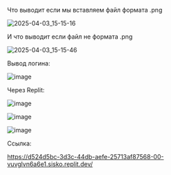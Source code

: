 Что выводит если мы вставляем файл формата .png

![2025-04-03_15-15-16](https://github.com/user-attachments/assets/da22a9bf-fe6b-49fc-9d87-f11130b2364b)

И что выводит если файл не формата .png

![2025-04-03_15-15-46](https://github.com/user-attachments/assets/b595662e-726c-4e60-a4f9-d6eca224a02a)

Вывод логина:

![image](https://github.com/user-attachments/assets/15b800f1-0b03-4813-9f93-420dbf5beb92)

Через Replit:

![image](https://github.com/user-attachments/assets/19c22d5f-4559-419a-b252-7215a7440091)

![image](https://github.com/user-attachments/assets/56f2ed3b-5c40-46d9-9024-51b975340e95)

![image](https://github.com/user-attachments/assets/02559074-20ef-49c9-b98f-fb01264b1d35)

Ссылка: 

https://d524d5bc-3d3c-44db-aefe-25713af87568-00-vuvglvn6a6e1.sisko.replit.dev/

